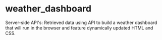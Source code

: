 # weather_dashboard
Server-side API's:  Retrieved data using API to build a weather dashboard that will run in the browser and feature dynamically updated HTML and CSS.
